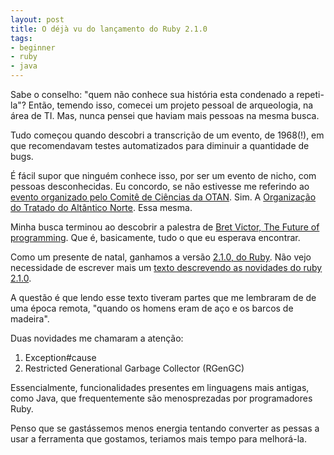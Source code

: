 ```yaml
---
layout: post
title: O déjà vu do lançamento do Ruby 2.1.0
tags:
- beginner
- ruby
- java
---
```

Sabe o conselho: "quem não conhece sua história esta condenado a repeti-la"?
Então, temendo isso, comecei um projeto pessoal de arqueologia, na área de TI.
Mas, nunca pensei que haviam mais pessoas na mesma busca.

Tudo começou quando descobri a transcrição de um evento, de 1968(!),
em que recomendavam testes automatizados para diminuir a quantidade de bugs.

É fácil supor que ninguém conhece isso, por ser um evento de nicho, com
pessoas desconhecidas. Eu concordo, se não estivesse me referindo ao [evento
organizado pelo Comitê de Ciências da OTAN](http://homepages.cs.ncl.ac.uk/brian.randell/NATO/NATOReports/).
Sim. A [Organização do Tratado do Altântico Norte](http://www.nato.int/). Essa mesma.

Minha busca terminou ao descobrir a palestra de
[Bret Victor, The Future of programming](https://vimeo.com/71278954).
Que é, basicamente, tudo o que eu esperava encontrar.

Como um presente de natal, ganhamos a versão [2.1.0, do Ruby](https://www.ruby-lang.org/en/news/2013/12/25/ruby-2-1-0-is-released/).
Não vejo necessidade de escrever mais um [texto descrevendo as novidades do ruby 2.1.0](http://www.sitepoint.com/look-ruby-2-1/).

A questão é que lendo esse texto tiveram partes que me lembraram de de uma
época remota, "quando os homens eram de aço e os barcos de madeira".

Duas novidades me chamaram a atenção:

  1. Exception#cause
  1. Restricted Generational Garbage Collector (RGenGC)

Essencialmente, funcionalidades presentes em linguagens mais antigas, como Java,
que frequentemente são menosprezadas por programadores Ruby.

Penso que se gastássemos menos energia tentando converter as pessas a usar a
ferramenta que gostamos, teriamos mais tempo para melhorá-la.
